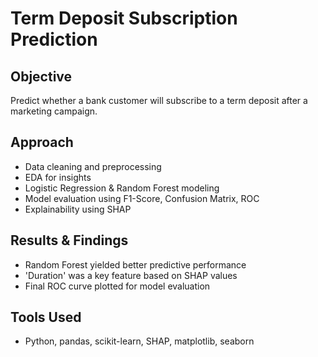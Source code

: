 # Term Deposit Subscription Prediction

## Objective
Predict whether a bank customer will subscribe to a term deposit after a marketing campaign.

## Approach
- Data cleaning and preprocessing  
- EDA for insights  
- Logistic Regression & Random Forest modeling  
- Model evaluation using F1-Score, Confusion Matrix, ROC  
- Explainability using SHAP  

## Results & Findings
- Random Forest yielded better predictive performance  
- 'Duration' was a key feature based on SHAP values  
- Final ROC curve plotted for model evaluation  

## Tools Used
- Python, pandas, scikit-learn, SHAP, matplotlib, seaborn
